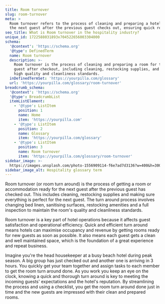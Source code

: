 ```yaml
---
title: Room turnover
slug: room-turnover
meta: >
  Room turnover refers to the process of cleaning and preparing a hotel room for
  the next guest after the previous guest checks out, ensuring quick readiness.
seo_title: What is Room turnover in the hospitality industry?
unique_id: 1722588031893x704522656003304000
schema:
  '@context': 'https://schema.org'
  '@type': DefinedTerm
  name: Room turnover
  description: >-
    Room turnover is the process of cleaning and preparing a room for the next
    guest after checkout, including cleaning, restocking supplies, and ensuring
    high quality and cleanliness standards.
  inDefinedTermSet: 'https://yourpilla.com/glossary'
  url: 'https://yourpilla.com/glossary/room-turnover'
breadcrumb_schema:
  '@context': 'https://schema.org'
  '@type': BreadcrumbList
  itemListElement:
    - '@type': ListItem
      position: 1
      name: Home
      item: 'https://yourpilla.com'
    - '@type': ListItem
      position: 2
      name: Glossary
      item: 'https://yourpilla.com/glossary'
    - '@type': ListItem
      position: 3
      name: Room turnover
      item: 'https://yourpilla.com/glossary/room-turnover'
sidebar_image: >-
  https://images.unsplash.com/photo-1556909114-f6e7ad7d3136?w=400&h=300&fit=crop&auto=format
sidebar_image_alt: Hospitality glossary term
---
```

Room turnover (or room turn around) is the process of getting a room or accommodation ready for the next guest after the previous guest has checked out. This includes cleaning, restocking supplies and making sure everything is perfect for the next guest. The turn around process involves changing bed linen, sanitising surfaces, restocking amenities and a full inspection to maintain the room's quality and cleanliness standards.

Room turnover is a key part of hotel operations because it affects guest satisfaction and operational efficiency. Quick and efficient turn around means hotels can maximise occupancy and revenue by getting rooms ready for new guests as soon as possible. It also means each guest gets a clean and well maintained space, which is the foundation of a great experience and repeat business.

Imagine you're the head housekeeper at a busy beach hotel during peak season. A big group has just checked out and another one is arriving in 3 hours. You quickly get your team together and assign tasks to each member to get the room turn around done. As you work you keep an eye on the clock, knowing a quick and thorough turn around is key to meeting the incoming guests' expectations and the hotel's reputation. By streamlining the process and using a checklist, you get the room turn around done just in time and the new guests are impressed with their clean and prepared rooms.
